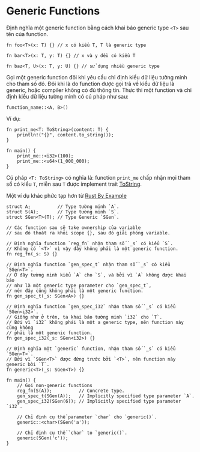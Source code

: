 # Generic Functions

Định nghĩa một generic function bằng cách khai báo generic type `<T>` sau tên của function.

```rust,no_run
fn foo<T>(x: T) {} // x có kiểu T, T là generic type

fn bar<T>(x: T, y: T) {} // x và y đều có kiểu T

fn baz<T, U>(x: T, y: U) {} // sử dụng nhiều generic type
```

Gọi một generic function đôi khi yêu cầu chỉ định kiểu dữ liệu tường minh cho tham số đó.
Đôi khi là do function được gọi trả về kiểu dữ liệu là generic, hoặc compiler không có
đủ thông tin. Thực thi một function và chỉ định kiểu dữ liệu tường minh có cú pháp như sau:

```rust,no_run
function_name::<A, B>()
```

Ví dụ:

```rust,editable
fn print_me<T: ToString>(content: T) {
    println!("{}", content.to_string());
}

fn main() {
    print_me::<i32>(100);
    print_me::<u64>(1_000_000);
}
```

Cú pháp `<T: ToString>` có nghĩa là: function `print_me` chấp nhận mọi tham số có
kiểu `T`, miễn sau `T` được implement trait 
[ToString](https://doc.rust-lang.org/std/string/trait.ToString.html).

Một ví dụ khác phức tạp hơn từ [Rust By Example](https://doc.rust-lang.org/rust-by-example/generics/gen_fn.html)

```rust,editable
struct A;          // Type tường minh `A`.
struct S(A);       // Type tường minh `S`.
struct SGen<T>(T); // Type Generic `SGen`.

// Các function sau sẽ take ownership của variable
// sau đó thoát ra khỏi scope {}, sau đó giải phóng variable.

// Định nghĩa function `reg_fn` nhận tham số `_s` có kiểu `S`.
// Không có `<T>` vì vậy đây không phải là một generic function.
fn reg_fn(_s: S) {}

// Định nghĩa function `gen_spec_t` nhận tham số `_s` có kiểu `SGen<T>`.
// Ở đây tường minh kiểu `A` cho `S`, và bởi vì `A` không được khai báo 
// như là một generic type parameter cho `gen_spec_t`, 
// nên đây cũng không phải là một generic function.
fn gen_spec_t(_s: SGen<A>) {}

// Định nghĩa function `gen_spec_i32` nhận tham số `_s` có kiểu `SGen<i32>`.
// Giống như ở trên, ta khai báo tường minh `i32` cho `T`.
// Bởi vì `i32` không phải là một a generic type, nên function này cũng không
// phải là một genenic function.
fn gen_spec_i32(_s: SGen<i32>) {}

// Định nghĩa một `generic` function, nhận tham số `_s` có kiểu `SGen<T>`.
// Bởi vì `SGen<T>` được đứng trước bởi `<T>`, nên function này generic bởi `T`.
fn generic<T>(_s: SGen<T>) {}

fn main() {
    // Gọi non-generic functions
    reg_fn(S(A));          // Concrete type.
    gen_spec_t(SGen(A));   // Implicitly specified type parameter `A`.
    gen_spec_i32(SGen(6)); // Implicitly specified type parameter `i32`.

    // Chỉ định cụ thể parameter `char` cho `generic()`.
    generic::<char>(SGen('a'));

    // Chỉ định cụ thể `char` to `generic()`.
    generic(SGen('c'));
}
```
